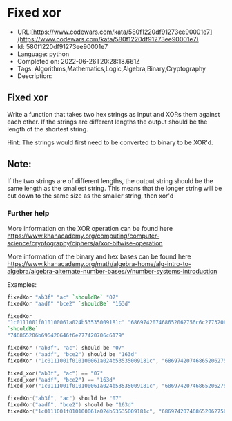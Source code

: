 # Fixed xor

 - URL:[https://www.codewars.com/kata/580f1220df91273ee90001e7](https://www.codewars.com/kata/580f1220df91273ee90001e7)
 - Id: 580f1220df91273ee90001e7
 - Language: python
 - Completed on: 2022-06-26T20:28:18.661Z
 - Tags: Algorithms,Mathematics,Logic,Algebra,Binary,Cryptography
 - Description:
## Fixed xor

Write a function that takes two hex strings as input and XORs them against each other. If the strings are different lengths the output should be the length of the shortest string.

Hint: The strings would first need to be converted to binary to be XOR'd. 

## Note:
If the two strings are of different lengths, the output string should be the same length as the smallest string. This means that the longer string will be cut down to the same size as the smaller string, then xor'd

### Further help

More information on the XOR operation can be found here https://www.khanacademy.org/computing/computer-science/cryptography/ciphers/a/xor-bitwise-operation

More information of the binary and hex bases can be found here https://www.khanacademy.org/math/algebra-home/alg-intro-to-algebra/algebra-alternate-number-bases/v/number-systems-introduction


Examples:

```haskell
fixedXor "ab3f" "ac" `shouldBe` "07"
fixedXor "aadf" "bce2" `shouldBe` "163d"

fixedXor 
"1c0111001f010100061a024b53535009181c" "686974207468652062756c6c277320657965" 
`shouldBe` 
"746865206b696420646f6e277420706c6179"
```
```c
fixedXor ("ab3f", "ac") should be "07"
fixedXor ("aadf", "bce2") should be "163d"
fixedXor ("1c0111001f010100061a024b53535009181c", "686974207468652062756c6c277320657965") should be  "746865206b696420646f6e277420706c6179"
```
```python
fixed_xor("ab3f", "ac") == "07"
fixed_xor("aadf", "bce2") == "163d"
fixed_xor("1c0111001f010100061a024b53535009181c", "686974207468652062756c6c277320657965") == "746865206b696420646f6e277420706c6179"
```
```swift
fixedXor("ab3f", "ac") should be "07"
fixedXor("aadf", "bce2") should be "163d"
fixedXor("1c0111001f010100061a024b53535009181c", "686974207468652062756c6c277320657965") should be  "746865206b696420646f6e277420706c6179"
```


